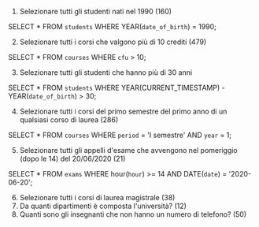 1. Selezionare tutti gli studenti nati nel 1990 (160)

SELECT * FROM `students` WHERE YEAR(`date_of_birth`) = 1990;


2. Selezionare tutti i corsi che valgono più di 10 crediti (479)

SELECT * FROM `courses` WHERE `cfu` > 10;


3. Selezionare tutti gli studenti che hanno più di 30 anni

SELECT * FROM `students` WHERE YEAR(CURRENT_TIMESTAMP) - YEAR(`date_of_birth`) > 30;


4. Selezionare tutti i corsi del primo semestre del primo anno di un qualsiasi corso di laurea (286)

SELECT * FROM `courses` WHERE `period` = 'I semestre' AND `year` = 1;


5. Selezionare tutti gli appelli d'esame che avvengono nel pomeriggio (dopo le 14) del 20/06/2020 (21)

SELECT * FROM `exams` WHERE hour(`hour`) >= 14 AND DATE(`date`) = '2020-06-20';


6. Selezionare tutti i corsi di laurea magistrale (38)
7. Da quanti dipartimenti è composta l'università? (12)
8. Quanti sono gli insegnanti che non hanno un numero di telefono? (50)
